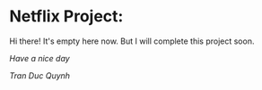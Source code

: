 # Netflix Project:
Hi there! It's empty here now. But I will complete this project soon.

*Have a nice day*

*Tran Duc Quynh* 
